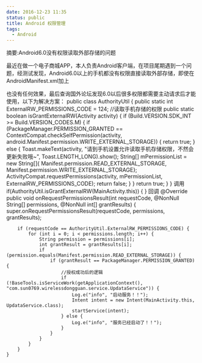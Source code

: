 ```yaml
---
date: 2016-12-23 11:35
status: public
title: Android 权限管理
tags:
  - Android
---
```


摘要:Android6.0没有权限读取外部存储的问题
<!--more-->
最近在做一个电子商城APP，本人负责Android客户端，在项目尾期遇到一个问题，经测试发现，Android6.0以上的手机都没有权限直接读取外部存储，即使在AndroidManifest.xml加上
<uses-permission android:name="android.permission.READ_EXTERNAL_STORAGE" />
<uses-permission android:name="android.permission.WRITE_EXTERNAL_STORAGE" />

也没有任何效果，最后查询国外论坛发现6.0以后很多权限都需要主动请求后才能使用，以下为解决方案：
		public class AuthorityUtil {
	    public static int ExternalRW_PERMISSIONS_CODE = 124;
	    //读取手机存储的权限
	    public static boolean isGrantExternalRW(Activity activity) {
	        if (Build.VERSION.SDK_INT >= Build.VERSION_CODES.M) {
	            if (PackageManager.PERMISSION_GRANTED == ContextCompat.checkSelfPermission(activity, android.Manifest.permission.WRITE_EXTERNAL_STORAGE)) {
	                return true;
	            } else {
	                Toast.makeText(activity, "请到手机设置允许读取手机存储权限，不然会更新失败哦~", Toast.LENGTH_LONG).show();
	                String[] mPermissionList = new String[]{
	                        Manifest.permission.READ_EXTERNAL_STORAGE,
	                        Manifest.permission.WRITE_EXTERNAL_STORAGE};
	                ActivityCompat.requestPermissions(activity, mPermissionList, ExternalRW_PERMISSIONS_CODE);
	                return false;
	            }
	        }
	        return true;
	    }
		}
调用
		if(AuthorityUtil.isGrantExternalRW(MainActivity.this)) {
		}
回调
		@Override
    public void onRequestPermissionsResult(int requestCode, @NonNull String[] permissions, @NonNull int[] grantResults) {
        super.onRequestPermissionsResult(requestCode, permissions, grantResults);

        if (requestCode == AuthorityUtil.ExternalRW_PERMISSIONS_CODE) {
            for (int i = 0; i < permissions.length; i++) {
                String permission = permissions[i];
                int grantResult = grantResults[i];
                if (permission.equals(Manifest.permission.READ_EXTERNAL_STORAGE)) {
                    if (grantResult == PackageManager.PERMISSION_GRANTED) {
                        //授权成功后的逻辑
                        if (!BaseTools.isServiceWork(getApplicationContext(), "com.sun0769.wirelessdongguan.service.UpdataService")) {
                            Log.e("info", "启动服务！！");
                            Intent intent = new Intent(MainActivity.this, UpdataService.class);
                            startService(intent);
                        } else {
                            Log.e("info", "服务已经启动了！！");
                        }
                    }
                }
            }
        }
    }